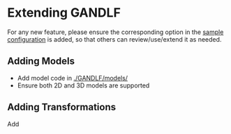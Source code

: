 # Extending GANDLF

For any new feature, please ensure the corresponding option in the [sample configuration](../samples/sample_training.yaml) is added, so that others can review/use/extend it as needed.

## Adding Models

- Add model code in [./GANDLF/models/](../GANDLF/models/)
- Ensure both 2D and 3D models are supported

## Adding Transformations

Add 